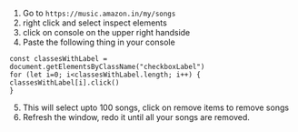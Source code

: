 1. Go to `https://music.amazon.in/my/songs`
2. right click and select inspect elements 
3. click on console on the upper right handside 
4. Paste the following thing in your console 
```
const classesWithLabel = document.getElementsByClassName("checkboxLabel")
for (let i=0; i<classesWithLabel.length; i++) {
classesWithLabel[i].click()
}
```
5. This will select upto 100 songs, click on remove items to remove songs 
6. Refresh the window, redo it until all your songs are removed. 
